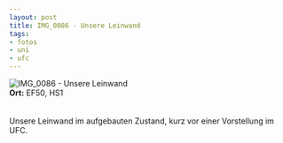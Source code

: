 ```yaml
--- 
layout: post
title: IMG_0086 - Unsere Leinwand
tags: 
- fotos
- uni
- ufc
---
```

<img src="http://blog.fabianonline.de/wp-content/main/2010_03/IMG_0086.jpg" alt="IMG_0086 - Unsere Leinwand" class="aligncenter" /><br />
<strong>Ort:</strong> EF50, HS1<br />
<br />
<br />
Unsere Leinwand im aufgebauten Zustand, kurz vor einer Vorstellung im UFC.
